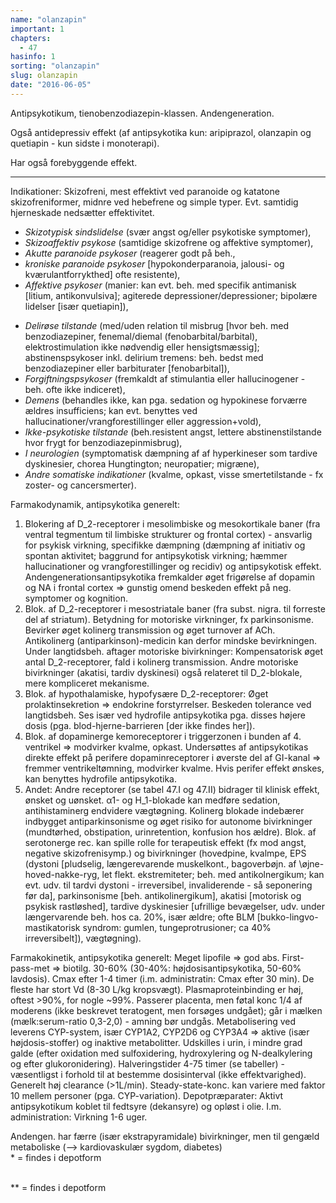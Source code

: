 ```yaml
---
name: "olanzapin"
important: 1
chapters:
  - 47
hasinfo: 1
sorting: "olanzapin"
slug: olanzapin
date: "2016-06-05"
---
```


Antipsykotikum, tienobenzodiazepin-klassen. Andengeneration.

Også antidepressiv effekt (af antipsykotika kun: aripiprazol, olanzapin og
quetiapin - kun sidste i monoterapi).

Har også forebyggende effekt.

<hr>

Indikationer: Skizofreni, mest effektivt ved paranoide og katatone
skizofreniformer, midnre ved hebefrene og simple typer. Evt. samtidig
hjerneskade nedsætter effektivitet. <ul><li><em>Skizotypisk sindslidelse</em>
(svær angst og/eller psykotiske symptomer), </li><li><em>Skizoaffektiv
psykose</em> (samtidige skizofrene og affektive symptomer), </li><li><em>Akutte
paranoide psykoser</em> (reagerer godt på beh., </li><li><em>kroniske paranoide
psykoser</em> [hypokonderparanoia, jalousi- og kværulantforrykthed] ofte
resistente), </li><li><em>Affektive psykoser</em> (manier: kan evt. beh. med
specifik antimanisk [litium, antikonvulsiva]; agiterede
depressioner/depressioner; bipolære lidelser [især quetiapin]),

</li><li><em>Delirøse tilstande</em> (med/uden relation til misbrug [hvor beh.
med benzodiazepiner, fenemal/diemal (fenobarbital/barbital), elektrostimulation
ikke nødvendig eller hensigtsmæssig]; abstinenspsykoser inkl. delirium tremens:
beh. bedst med benzodiazepiner eller barbiturater [fenobarbital]),
</li><li><em>Forgiftningspsykoser</em> (fremkaldt af stimulantia eller
hallucinogener - beh. ofte ikke indiceret), </li><li><em>Demens</em> (behandles
ikke, kan pga. sedation og hypokinese forværre ældres insufficiens; kan evt.
benyttes ved hallucinationer/vrangforestillinger eller aggression+vold),
</li><li><em>Ikke-psykotiske tilstande</em> (beh.resistent angst, lettere
abstinenstilstande hvor frygt for benzodiazepinmisbrug), </li><li><em>I
neurologien</em> (symptomatisk dæmpning af af hyperkineser som tardive
dyskinesier, chorea Hungtington; neuropatier; migræne), </li><li><em>Andre
somatiske indikationer</em> (kvalme, opkast, visse smertetilstande - fx zoster-
og cancersmerter).</li></ul>

Farmakodynamik, antipsykotika generelt:<br><ol><li>Blokering af D_2-receptorer i
mesolimbiske og mesokortikale baner (fra ventral tegmentum til limbiske
strukturer og frontal cortex) - ansvarlig for psykisk virkning, specifikke
dæmpning (dæmpning af initiativ og spontan aktivitet; baggrund for antipsykotisk
virkning; hæmmer hallucinationer og vrangforestillinger og recidiv) og
antipsykotisk effekt. Andengenerationsantipsykotika fremkalder øget frigørelse
af dopamin og NA i frontal cortex => gunstig omend beskeden effekt på neg.
symptomer og kognition.</li><li>Blok. af D_2-receptorer i mesostriatale baner
(fra subst. nigra. til forreste del af striatum). Betydning for motoriske
virkninger, fx parkinsonisme. Bevirker øget kolinerg transmission og øget
turnover af ACh. Antikolinerg (antiparkinson)-medicin kan derfor mindske
bevirkningen. Under langtidsbeh. aftager motoriske bivirkninger: Kompensatorisk
øget antal D_2-receptorer, fald i kolinerg transmission. Andre motoriske
bivirkninger (akatisi, tardiv dyskinesi) også relateret til D_2-blokale, mere
kompliceret mekanisme.</li><li>Blok. af hypothalamiske, hypofysære
D_2-receptorer: Øget prolaktinsekretion => endokrine forstyrrelser. Beskeden
tolerance ved langtidsbeh. Ses især ved hydrofile antipsykotika pga. disses
højere dosis (pga. blod-hjerne-barrieren [der ikke findes her]).</li><li>Blok.
af dopaminerge kemoreceptorer i triggerzonen i bunden af 4. ventrikel =>
modvirker kvalme, opkast. Undersøttes af antipsykotikas direkte effekt på
perifere dopaminreceptorer i øverste del af GI-kanal => fremmer
ventrikeltømning, modvirker kvalme. Hvis perifer effekt ønskes, kan benyttes
hydrofile antipsykotika.</li><li>Andet: Andre receptorer (se tabel 47.I og
47.II) bidrager til klinisk effekt, ønsket og uønsket. α1- og H_1-blokade kan
medføre sedation, antihistaminerg endvidere vægtøgning. Kolinerg blokade
indebærer indbygget antiparkinsonisme og øget risiko for autonome bivirkninger
(mundtørhed, obstipation, urinretention, konfusion hos ældre). Blok. af
serotonerge rec. kan spille rolle for terapeutisk effekt (fx mod angst, negative
skizofrenisymp.) og bivirkninger (hovedpine, kvalmpe, EPS (dystoni [pludselig,
længerevarende muskelkont., bagoverbøjn. af \øjne\-hoved-nakke-ryg, let flekt.
ekstremiteter; beh. med antikolnergikum; kan evt. udv. til tardvi dystoni -
irreversibel, invaliderende - så seponering før da], parkinsonisme [beh.
antikolinergikum], akatisi [motorisk og psykisk rastløshed], tardive dyskinesier
[ufrillige bevægelser, udv. under længervarende beh. hos ca. 20%, især ældre;
ofte BLM [bukko-lingvo-mastikatorisk syndrom: gumlen, tungeprotrusioner; ca 40%
irreversibelt]), vægtøgning).</li></ol>

Farmakokinetik, antipsykotika generelt: Meget lipofile => god abs.
First-pass-met => biotilg. 30-60% (30-40%: højdosisantipsykotika, 50-60%
lavdosis). Cmax efter 1-4 timer (i.m. administratin: Cmax efter 30 min). De
fleste har stort Vd (8-30 L/kg kropsvægt). Plasmaproteinbinding er høj,
oftest >90%, for nogle ~99%. Passerer placenta, men føtal konc 1/4 af moderens
(ikke beskrevet teratogent, men forsøges undgået); går i mælken
(mælk:serum-ratio 0,3-2,0) - amning bør undgås. Metabolisering ved leverens
CYP-system, især CYP1A2, CYP2D6 og CYP3A4 => aktive (især højdosis-stoffer) og
inaktive metabolitter. Udskilles i urin, i mindre grad galde (efter oxidation
med sulfoxidering, hydroxylering og N-dealkylering og efter glukoronidering).
Halveringstider 4-75 timer (se tabeller) - væsentligst i forhold til at bestemme
dosisinterval (ikke effektvarighed). Generelt høj clearance (>1L/min).
Steady-state-konc. kan variere med faktor 10 mellem personer (pga.
CYP-variation). Depotpræparater: Aktivt antipsykotikum koblet til fedtsyre
(dekansyre) og opløst i olie. I.m. administration: Virkning 1-6 uger.

Andengen. har færre (især ekstrapyramidale) bivirkninger, men til gengæld
metaboliske (--> kardiovaskulær sygdom, diabetes) <br>\* = findes i depotform

<br>\*\* = findes i depotform
